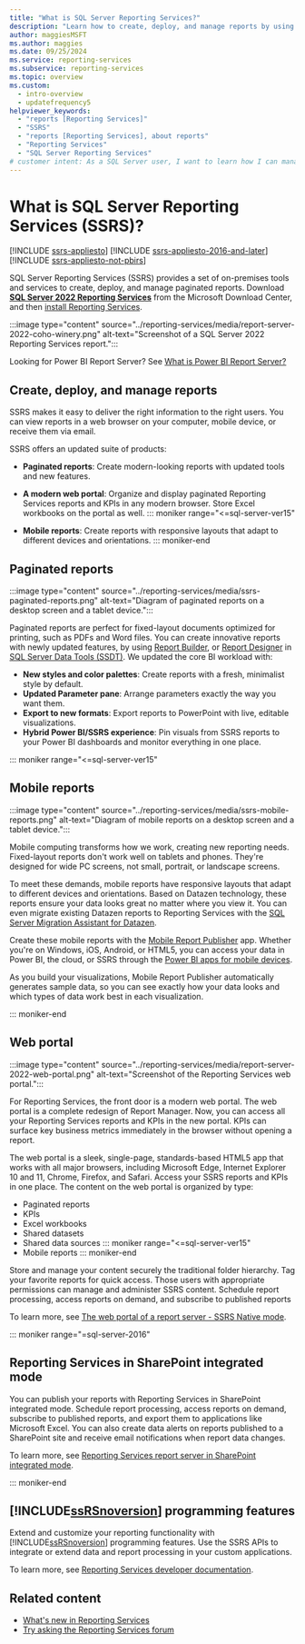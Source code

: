 ```yaml
---
title: "What is SQL Server Reporting Services?"
description: "Learn how to create, deploy, and manage reports by using SQL Server Reporting Services (SSRS) to deliver data insights through paginated reports to web portals."
author: maggiesMSFT
ms.author: maggies
ms.date: 09/25/2024
ms.service: reporting-services
ms.subservice: reporting-services
ms.topic: overview
ms.custom:
  - intro-overview
  - updatefrequency5
helpviewer_keywords:
  - "reports [Reporting Services]"
  - "SSRS"
  - "reports [Reporting Services], about reports"
  - "Reporting Services"
  - "SQL Server Reporting Services"
# customer intent: As a SQL Server user, I want to learn how I can manage reports by using SQL Server Reporting Services (SSRS) paginated reports so that I can deliver paginated reports.
---
```


# What is SQL Server Reporting Services (SSRS)?

[!INCLUDE [ssrs-appliesto](../includes/ssrs-appliesto.md)] [!INCLUDE [ssrs-appliesto-2016-and-later](../includes/ssrs-appliesto-2016-and-later.md)] [!INCLUDE [ssrs-appliesto-not-pbirs](../includes/ssrs-appliesto-not-pbirs.md)]

SQL Server Reporting Services (SSRS) provides a set of on-premises tools and services to create, deploy, and manage paginated reports. Download [**SQL Server 2022 Reporting Services**](https://www.microsoft.com/download/details.aspx?id=104502) from the Microsoft Download Center, and then [install Reporting Services](../reporting-services/install-windows/install-reporting-services.md).

:::image type="content" source="../reporting-services/media/report-server-2022-coho-winery.png" alt-text="Screenshot of a SQL Server 2022 Reporting Services report.":::

Looking for Power BI Report Server? See [What is Power BI Report Server?](/power-bi/report-server/get-started)

## Create, deploy, and manage reports

SSRS makes it easy to deliver the right information to the right users. You can view reports in a web browser on your computer, mobile device, or receive them via email.

SSRS offers an updated suite of products:

* **Paginated reports**: Create modern-looking reports with updated tools and new features.

* **A modern web portal**: Organize and display paginated Reporting Services reports and KPIs in any modern browser. Store Excel workbooks on the portal as well.
::: moniker range="<=sql-server-ver15"
* **Mobile reports**: Create reports with responsive layouts that adapt to different devices and orientations.
::: moniker-end

## Paginated reports

:::image type="content" source="../reporting-services/media/ssrs-paginated-reports.png" alt-text="Diagram of paginated reports on a desktop screen and a tablet device.":::

Paginated reports are perfect for fixed-layout documents optimized for printing, such as PDFs and Word files. You can create innovative reports with newly updated features, by using [Report Builder](../reporting-services/install-windows/install-report-builder.md), or [Report Designer](../reporting-services/tools/design-reporting-services-paginated-reports-with-report-designer-ssrs.md) in [SQL Server Data Tools (SSDT)](../reporting-services/tools/reporting-services-in-sql-server-data-tools-ssdt.md). We updated the core BI workload with:

* **New styles and color palettes**: Create reports with a fresh, minimalist style by default.
* **Updated Parameter pane**: Arrange parameters exactly the way you want them.
* **Export to new formats**: Export reports to PowerPoint with live, editable visualizations.
* **Hybrid Power BI/SSRS experience**: Pin visuals from SSRS reports to your Power BI dashboards and monitor everything in one place.

::: moniker range="<=sql-server-ver15"

## Mobile reports

:::image type="content" source="../reporting-services/media/ssrs-mobile-reports.png" alt-text="Diagram of mobile reports on a desktop screen and a tablet device.":::

Mobile computing transforms how we work, creating new reporting needs. Fixed-layout reports don't work well on tablets and phones. They're designed for wide PC screens, not small, portrait, or landscape screens.

To meet these demands, mobile reports have responsive layouts that adapt to different devices and orientations. Based on Datazen technology, these reports ensure your data looks great no matter where you view it. You can even migrate existing Datazen reports to Reporting Services with the [SQL Server Migration Assistant for Datazen](https://www.microsoft.com/download/details.aspx?id=53128).

Create these mobile reports with the [Mobile Report Publisher](../reporting-services/mobile-reports/create-mobile-reports-with-sql-server-mobile-report-publisher.md) app. Whether you're on Windows, iOS, Android, or HTML5, you can access your data in Power BI, the cloud, or SSRS through the [Power BI apps for mobile devices](https://powerbi.microsoft.com/documentation/powerbi-power-bi-apps-for-mobile-devices/).

As you build your visualizations, Mobile Report Publisher automatically generates sample data, so you can see exactly how your data looks and which types of data work best in each visualization.

::: moniker-end

## Web portal

:::image type="content" source="../reporting-services/media/report-server-2022-web-portal.png" alt-text="Screenshot of the Reporting Services web portal.":::

For Reporting Services, the front door is a modern web portal. The web portal is a complete redesign of Report Manager. Now, you can access all your Reporting Services reports and KPIs in the new portal. KPIs can surface key business metrics immediately in the browser without opening a report. 

The web portal is a sleek, single-page, standards-based HTML5 app that works with all major browsers, including Microsoft Edge, Internet Explorer 10 and 11, Chrome, Firefox, and Safari. Access your SSRS reports and KPIs in one place. The content on the web portal is organized by type:

* Paginated reports
* KPIs
* Excel workbooks
* Shared datasets
* Shared data sources
::: moniker range="<=sql-server-ver15"
* Mobile reports
::: moniker-end

Store and manage your content securely the traditional folder hierarchy. Tag your favorite reports for quick access. Those users with appropriate permissions can manage and administer SSRS content. Schedule report processing, access reports on demand, and subscribe to published reports

To learn more, see [The web portal of a report server - SSRS Native mode](../reporting-services/web-portal-ssrs-native-mode.md).

::: moniker range="=sql-server-2016"

## Reporting Services in SharePoint integrated mode

You can publish your reports with Reporting Services in SharePoint integrated mode. Schedule report processing, access reports on demand, subscribe to published reports, and export them to applications like Microsoft Excel. You can also create data alerts on reports published to a SharePoint site and receive email notifications when report data changes.

To learn more, see [Reporting Services report server in SharePoint integrated mode](../reporting-services/report-server-sharepoint/reporting-services-report-server-sharepoint-mode.md).

::: moniker-end

## [!INCLUDE[ssRSnoversion](../includes/ssrsnoversion-md.md)] programming features

Extend and customize your reporting functionality with [!INCLUDE[ssRSnoversion](../includes/ssrsnoversion-md.md)] programming features. Use the SSRS APIs to integrate or extend data and report processing in your custom applications.

To learn more, see [Reporting Services developer documentation](../reporting-services/reporting-services-developer-documentation.md).

## Related content

- [What's new in Reporting Services](../reporting-services/what-s-new-in-sql-server-reporting-services-ssrs.md)
- [Try asking the Reporting Services forum](/answers/search.html?c=&f=&includeChildren=&q=ssrs+OR+reporting+services&redirect=search%2fsearch&sort=relevance&type=question+OR+idea+OR+kbentry+OR+answer+OR+topic+OR+user)
